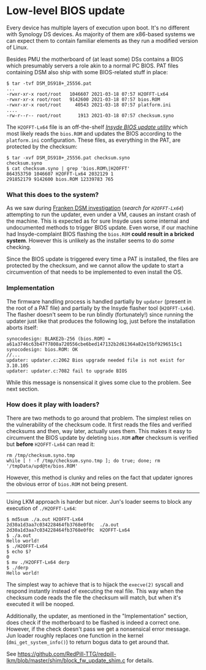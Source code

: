 # Low-level BIOS update

Every device has multiple layers of execution upon boot. It's no different with Synology DS devices. As majority of them
are x86-based systems we can expect them to contain familiar elements as they run a modified version of Linux.

Besides PMU the motherboard of (at least some) DSs contains a BIOS which presumably servers a role akin to a normal PC 
BIOS. PAT files containing DSM also ship with some BIOS-related stuff in place:

```
$ tar -tvf DSM_DS918+_25556.pat
...
-rwxr-xr-x root/root   1046607 2021-03-18 07:57 H2OFFT-Lx64
-rwxr-xr-x root/root   9142600 2021-03-18 07:57 bios.ROM
-rwxr-xr-x root/root     40543 2021-03-18 07:57 platform.ini
....
-rw-r--r-- root/root      1913 2021-03-18 07:57 checksum.syno
```

The `H2OFFT-Lx64` file is an off-the-shelf [*Insyde BIOS update utility*](https://help.ubuntu.com/community/FimwareUpgrade/Insyde)
which most likely reads the `bios.ROM` and updates the BIOS according to the `platform.ini` configuration. These files,
as everything in the PAT, are protected by the checksum:

```
$ tar -xvf DSM_DS918+_25556.pat checksum.syno
checksum.syno
$ cat checksum.syno | grep 'bios.ROM\|H2OFFT'
864353750 1046607 H2OFFT-Lx64 2032129 1
291852179 9142600 bios.ROM 12339783 765
```

### What this does to the system?
As we saw during [Franken DSM investigation](../VDSM/franken-dsm.md) (*search for `H2OFFT-Lx64`*) attempting to run the
updater, even under a VM, causes an instant crash of the machine. This is expected as for sure Insyde uses some internal
and undocumented methods to trigger BIOS update. Even worse, if our machine had Insyde-complaint BIOS flashing the
`bios.ROM` **could result in a bricked system**. However this is unlikely as the installer seems to do *some* checking.

Since the BIOS update is triggered every time a PAT is installed, the files are protected by the checksum, and we cannot
allow the update to start a circumvention of that needs to be implemented to even install the OS.


### Implementation
The firmware handling process is handled partially by `updater` (present in the root of a PAT file) and partially by 
the Insyde flasher tool (`H2OFFT-Lx64`). The flasher doesn't seem to be run blindly (fortunately!) since running the 
updater just like that produces the following log, just before the installation aborts itself:

```
synocodesign: BLAKE2b-256 (bios.ROM) = a61a3746c63b47f7808a720556cbe6bed147132b2d61364a82e15bf9296515c1
synocodesign: bios.ROM: OK
//...
updater: updater.c:2062 Bios upgrade needed file is not exist for 3.10.105
updater: updater.c:7082 fail to upgrade BIOS
```

While this message is nonsensical it gives some clue to the problem. See next section.


### How does it play with loaders?
There are two methods to go around that problem. The simplest relies on the vulnerability of the checksum code. It first 
reads the files and verified checksums and then, way later, actually uses them. This makes it easy to circumvent the
BIOS update by deleting `bios.ROM` **after** checksum is verified but **before** `H2OFFT-Lx64` can read it:

```
rm /tmp/checksum.syno.tmp
while [ ! -f /tmp/checksum.syno.tmp ]; do true; done; rm '/tmpData/upd@te/bios.ROM'
```

However, this method is clunky and relies on the fact that updater ignores the obvious error of `bios.ROM` not being 
present. 

---

Using LKM approach is harder but nicer. Jun's loader seems to block any execution of 
`./H2OFFT-Lx64`:

```
$ md5sum ./a.out H2OFFT-Lx64
2d30a1d3aa7c034228464fb3768e0f0c  ./a.out
2d30a1d3aa7c034228464fb3768e0f0c  H2OFFT-Lx64
$ ./a.out
Hello world!
$ ./H2OFFT-Lx64
$ echo $?
0
$ mv ./H2OFFT-Lx64 derp
$ ./derp
Hello world!
```

The simplest way to achieve that is to hijack the `execve(2)` syscall and respond instantly instead of executing the 
real file. This way when the checksum code reads the file the checksum will match, but when it's executed it will be 
nooped.


Additionally, the updater, as mentioned in the "Implementation" section, does check if the motherboard to be flashed is
indeed a correct one. However, if the check doesn't pass we get a nonsensical error message. Jun loader roughly replaces
one function in the kernel (`dmi_get_system_info()`) to return bogus data to get around that.


See https://github.com/RedPill-TTG/redpill-lkm/blob/master/shim/block_fw_update_shim.c for details.
